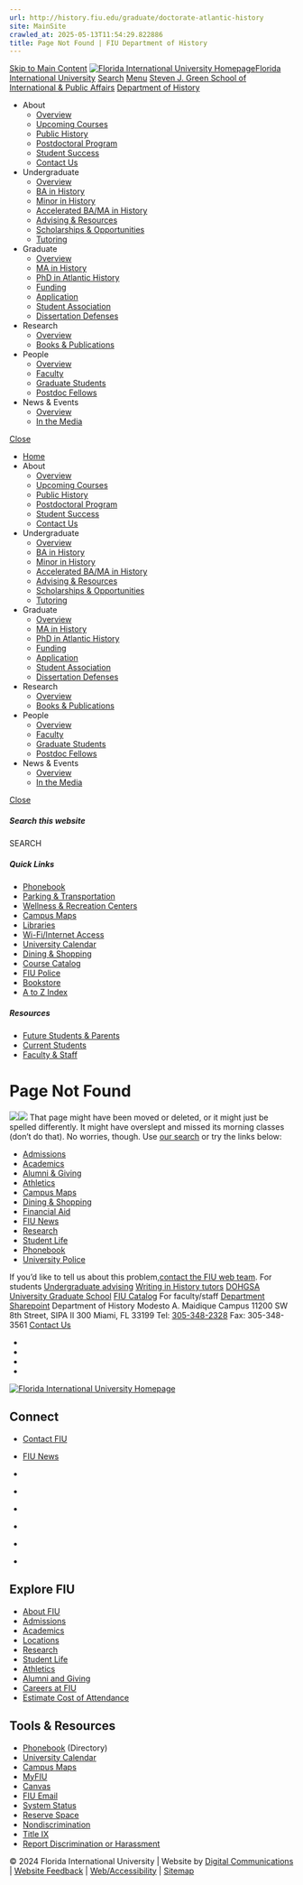 ```yaml
---
url: http://history.fiu.edu/graduate/doctorate-atlantic-history
site: MainSite
crawled_at: 2025-05-13T11:54:29.822886
title: Page Not Found | FIU Department of History
---
```


[Skip to Main Content](https://history.fiu.edu/graduate/doctorate-atlantic-history#main-content)
[![Florida International University Homepage](https://digicdn.fiu.edu/core/_assets/images/logo-top.svg)Florida International University](https://www.fiu.edu/)
[Search](https://history.fiu.edu/graduate/doctorate-atlantic-history)
[Menu](https://history.fiu.edu/graduate/doctorate-atlantic-history)
[Steven J. Green School of International & Public Affairs](https://sipa.fiu.edu/index.html)
[Department of History](https://history.fiu.edu/index.html)
  * About
    * [Overview](https://history.fiu.edu/about/index.html)
    * [Upcoming Courses](https://history.fiu.edu/about/upcoming-courses/index.html)
    * [Public History](https://history.fiu.edu/about/public-history/index.html)
    * [Postdoctoral Program](https://history.fiu.edu/about/postdoctoral-program/index.html)
    * [Student Success](https://history.fiu.edu/about/student-success/index.html)
    * [Contact Us](https://history.fiu.edu/about/contact-us/index.html)
  * Undergraduate
    * [Overview](https://history.fiu.edu/undergraduate/index.html)
    * [BA in History](https://history.fiu.edu/undergraduate/ba-in-history/index.html)
    * [Minor in History](https://history.fiu.edu/undergraduate/minor-in-history/index.html)
    * [Accelerated BA/MA in History](https://history.fiu.edu/undergraduate/accelerated-bama/index.html)
    * [Advising & Resources](https://history.fiu.edu/undergraduate/advising-resources/index.html)
    * [Scholarships & Opportunities](https://history.fiu.edu/undergraduate/scholarships-opportunities/index.html)
    * [Tutoring](https://history.fiu.edu/undergraduate/tutoring/index.html)
  * Graduate
    * [Overview](https://history.fiu.edu/graduate/index.html)
    * [MA in History](https://history.fiu.edu/graduate/ma-in-history/index.html)
    * [PhD in Atlantic History](https://history.fiu.edu/graduate/phd-in-atlantic-history/index.html)
    * [Funding](https://history.fiu.edu/graduate/funding/index.html)
    * [Application](https://history.fiu.edu/graduate/application/index.html)
    * [Student Association](https://history.fiu.edu/graduate/student-association/index.html)
    * [Dissertation Defenses](https://history.fiu.edu/graduate/dissertation-defenses/index.html)
  * Research
    * [Overview](https://history.fiu.edu/research/index.html)
    * [Books & Publications](https://history.fiu.edu/research/books-publications/index.html)
  * People
    * [Overview](https://history.fiu.edu/people/index.html)
    * [Faculty](https://history.fiu.edu/people/faculty/index.html)
    * [Graduate Students](https://history.fiu.edu/people/graduate-students/index.html)
    * [Postdoc Fellows](https://history.fiu.edu/people/postdoc-fellows/index.html)
  * News & Events
    * [Overview](https://history.fiu.edu/news-events/index.html)
    * [ In the Media](https://history.fiu.edu/news-events/in-the-media/index.html)


[Close](https://history.fiu.edu/graduate/doctorate-atlantic-history)
  * [Home](https://history.fiu.edu/index.html)
  * About
    * [Overview](https://history.fiu.edu/about/index.html)
    * [Upcoming Courses](https://history.fiu.edu/about/upcoming-courses/index.html)
    * [Public History](https://history.fiu.edu/about/public-history/index.html)
    * [Postdoctoral Program](https://history.fiu.edu/about/postdoctoral-program/index.html)
    * [Student Success](https://history.fiu.edu/about/student-success/index.html)
    * [Contact Us](https://history.fiu.edu/about/contact-us/index.html)
  * Undergraduate
    * [Overview](https://history.fiu.edu/undergraduate/index.html)
    * [BA in History](https://history.fiu.edu/undergraduate/ba-in-history/index.html)
    * [Minor in History](https://history.fiu.edu/undergraduate/minor-in-history/index.html)
    * [Accelerated BA/MA in History](https://history.fiu.edu/undergraduate/accelerated-bama/index.html)
    * [Advising & Resources](https://history.fiu.edu/undergraduate/advising-resources/index.html)
    * [Scholarships & Opportunities](https://history.fiu.edu/undergraduate/scholarships-opportunities/index.html)
    * [Tutoring](https://history.fiu.edu/undergraduate/tutoring/index.html)
  * Graduate
    * [Overview](https://history.fiu.edu/graduate/index.html)
    * [MA in History](https://history.fiu.edu/graduate/ma-in-history/index.html)
    * [PhD in Atlantic History](https://history.fiu.edu/graduate/phd-in-atlantic-history/index.html)
    * [Funding](https://history.fiu.edu/graduate/funding/index.html)
    * [Application](https://history.fiu.edu/graduate/application/index.html)
    * [Student Association](https://history.fiu.edu/graduate/student-association/index.html)
    * [Dissertation Defenses](https://history.fiu.edu/graduate/dissertation-defenses/index.html)
  * Research
    * [Overview](https://history.fiu.edu/research/index.html)
    * [Books & Publications](https://history.fiu.edu/research/books-publications/index.html)
  * People
    * [Overview](https://history.fiu.edu/people/index.html)
    * [Faculty](https://history.fiu.edu/people/faculty/index.html)
    * [Graduate Students](https://history.fiu.edu/people/graduate-students/index.html)
    * [Postdoc Fellows](https://history.fiu.edu/people/postdoc-fellows/index.html)
  * News & Events
    * [Overview](https://history.fiu.edu/news-events/index.html)
    * [ In the Media](https://history.fiu.edu/news-events/in-the-media/index.html)


[ Close ](https://history.fiu.edu/graduate/doctorate-atlantic-history)
##### Search this website
SEARCH
##### Quick Links
  * [ Phonebook](https://phonebook.fiu.edu)
  * [ Parking & Transportation](https://parking.fiu.edu/)
  * [ Wellness & Recreation Centers](https://dasa.fiu.edu/all-departments/wellness-recreation-centers/)
  * [ Campus Maps](http://campusmaps.fiu.edu/)
  * [ Libraries](https://library.fiu.edu/)
  * [ Wi-Fi/Internet Access](https://network.fiu.edu/)
  * [ University Calendar](https://calendar.fiu.edu/)
  * [ Dining & Shopping](https://shop.fiu.edu/)
  * [ Course Catalog](https://catalog.fiu.edu/)
  * [ FIU Police](https://police.fiu.edu/)
  * [ Bookstore](https://shop.fiu.edu/retail/barnes-noble/course-materials/)
  * [ A to Z Index](https://www.fiu.edu/atoz/index.html)


##### Resources
  * [ Future Students & Parents](https://www.fiu.edu/information-for/future-students-parents.html)
  * [ Current Students](https://www.fiu.edu/information-for/current-students.html)
  * [ Faculty & Staff](https://www.fiu.edu/information-for/faculty-staff.html)


# Page Not Found
![](https://digicdn.fiu.edu/core/_assets/images/roary-runner/default_100_percent/100-offline-sprite.png)![](https://digicdn.fiu.edu/core/_assets/images/roary-runner/default_200_percent/200-offline-sprite.png)
That page might have been moved or deleted, or it might just be spelled differently. It might have overslept and missed its morning classes (don’t do that).
No worries, though. Use [our search](https://history.fiu.edu/graduate/doctorate-atlantic-history) or try the links below:
  * [Admissions](https://www.fiu.edu/admissions/index.html)
  * [Academics](https://www.fiu.edu/academics/index.html)
  * [Alumni & Giving](https://www.fiu.edu/alumni-and-giving/index.html)
  * [Athletics](https://www.fiu.edu/athletics/index.html)
  * [Campus Maps](http://campusmaps.fiu.edu/)
  * [Dining & Shopping](https://shop.fiu.edu)
  * [Financial Aid](https://onestop.fiu.edu/financial-aid/)
  * [FIU News](https://news.fiu.edu/)
  * [Research](https://www.fiu.edu/research/index.html)
  * [Student Life](https://www.fiu.edu/student-life/index.html)
  * [Phonebook](https://phonebook.fiu.edu)
  * [University Police](https://police.fiu.edu/)


If you’d like to tell us about this problem,[contact the FIU web team](https://webforms.fiu.edu/view.php?id=370774).
For students
[Undergraduate advising](https://history.fiu.edu/undergraduate/advising-resources/index.html) [Writing in History tutors](https://history.fiu.edu/undergraduate/tutoring/index.html) [DOHGSA](https://history.fiu.edu/graduate/student-association/index.html) [University Graduate School](https://gradschool.fiu.edu/) [FIU Catalog](http://catalog.fiu.edu/)
For faculty/staff
[Department Sharepoint](https://fiudit.sharepoint.com/sites/historyinternal)
Department of History
Modesto A. Maidique Campus 11200 SW 8th Street, SIPA II 300 Miami, FL 33199 Tel: [305-348-2328](tel:3053482328) Fax: 305-348-3561
[Contact Us](https://history.fiu.edu/about/contact-us/index.html)
  * [ ](https://twitter.com/fiuhistory)
  * [ ](https://www.facebook.com/FIUHistory/)
  * [ ](https://www.youtube.com/channel/UCxbAekSaiuSyyEpch424TrQ)
  * [ ](https://www.instagram.com/fiuhistory/?hl=en)


[ ![Florida International University Homepage](https://digicdn.fiu.edu/core/_assets/images/footer-logo.svg) ](https://www.fiu.edu/)
## Connect
  * [Contact FIU](https://www.fiu.edu/about/contact-us/index.html)
  * [FIU News](https://news.fiu.edu/)


  * [](https://www.instagram.com/fiuinstagram/)
  * [](https://www.linkedin.com/school/florida-international-university/)
  * [](https://www.facebook.com/floridainternational)
  * [](https://twitter.com/fiu)
  * [](https://www.youtube.com/user/FloridaInternational)
  * [](https://flickr.com/photos/fiu)


## Explore FIU
  * [About FIU](https://www.fiu.edu/about/index.html)
  * [Admissions](https://www.fiu.edu/admissions/index.html)
  * [Academics](https://www.fiu.edu/academics/index.html)
  * [Locations](https://www.fiu.edu/locations/index.html)
  * [Research](https://www.fiu.edu/research/index.html)
  * [Student Life](https://www.fiu.edu/student-life/index.html)
  * [Athletics](https://www.fiu.edu/athletics/index.html)
  * [Alumni and Giving](https://www.fiu.edu/alumni-and-giving/index.html)
  * [Careers at FIU](https://hr.fiu.edu/careers/)
  * [Estimate Cost of Attendance](https://onestop.fiu.edu/finances/estimate-your-costs/)


## Tools & Resources
  * [Phonebook](https://phonebook.fiu.edu) (Directory)
  * [University Calendar](https://calendar.fiu.edu/)
  * [Campus Maps](https://campusmaps.fiu.edu/)
  * [MyFIU](https://my.fiu.edu/)
  * [Canvas](https://canvas.fiu.edu)
  * [FIU Email](http://mail.fiu.edu/)
  * [System Status](https://fiu.service-now.com/sp?id=services_status)
  * [Reserve Space](https://centralreservations.fiu.edu/)
  * [Nondiscrimination](https://ace.fiu.edu/civil-rights/harassment-and-discrimination/)
  * [Title IX](https://ace.fiu.edu/title-ix/)
  * [Report Discrimination or Harassment](https://report.fiu.edu/)


© 2024 Florida International University  | Website by [Digital Communications](https://stratcomm.fiu.edu/digital-print/websites/) | [Website Feedback](https://webforms.fiu.edu/view.php?id=370774&element_5=https://history.fiu.edu/graduate/doctorate-atlantic-history) | [Web/Accessibility](https://accessibility.fiu.edu/) | [Sitemap](https://history.fiu.edu/sitemap.html)
